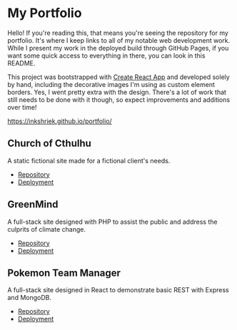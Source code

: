 # My Portfolio

Hello! If you're reading this, that means you're seeing the repository for my portfolio. It's where I keep links to all of my notable web development work. While I present my work in the deployed build through GitHub Pages, if you want some quick access to everything in there, you can look in this README.

This project was bootstrapped with [Create React App](https://github.com/facebook/create-react-app) and developed solely by hand, including the decorative images I'm using as custom element borders. Yes, I went pretty extra with the design. There's a lot of work that still needs to be done with it though, so expect improvements and additions over time!

https://inkshriek.github.io/portfolio/

## Church of Cthulhu
A static fictional site made for a fictional client's needs.
* [Repository](https://github.com/Inkshriek/Church-of-Cthulhu)
* [Deployment](https://inkshriek.github.io/Church-of-Cthulhu/)

## GreenMind
A full-stack site designed with PHP to assist the public and address the culprits of climate change.
* [Repository](https://github.com/Inkshriek/GreenMind)
* [Deployment](https://students.cah.ucf.edu/~no518143/greenmind/)

## Pokemon Team Manager
A full-stack site designed in React to demonstrate basic REST with Express and MongoDB.
* [Repository](https://github.com/Inkshriek/Pokemon-App)
* [Deployment](https://inkshriek.github.io/Pokemon-App/)
